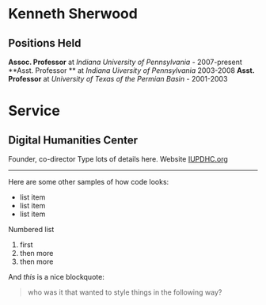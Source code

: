 Kenneth Sherwood
==================

Positions Held
-------------------
**Assoc. Professor** at *Indiana University of Pennsylvania* - 2007-present
**Asst. Professor ** at *Indiana Uiversity of Pennsylvania* 2003-2008
**Asst. Professor** at *University of Texas of the Permian Basin* - 2001-2003

Service
========

Digital Humanities Center
-------------------------------
Founder, co-director
Type lots of details here.
Website [IUPDHC.org](http://www.iupdhc.org/)

---
Here are some other samples of how code looks: 

- list item
- list item 
- list item

Numbered list

1. first
2. then more
3. then more

And *this* is a nice blockquote:

> who was it that wanted to style things in the following way?

